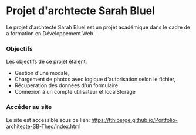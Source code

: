 # Projet d'archtecte Sarah Bluel

Le projet d'archtecte Sarah Bluel est un projet académique dans le cadre de a formation en Développement Web.

### Objectifs

Les objectifs de ce projet étaient:
 - Gestion d'une modale,
 - Chargement de photos avec logique d'autorisation selon le fichier,
 - Récupération des données d'un formulaire
 - Connexion à un compte utilisateur et localStorage

### Accéder au site

Le site est accessible sous ce lien:
https://tthiberge.github.io/Portfolio-architecte-SB-Theo/index.html
